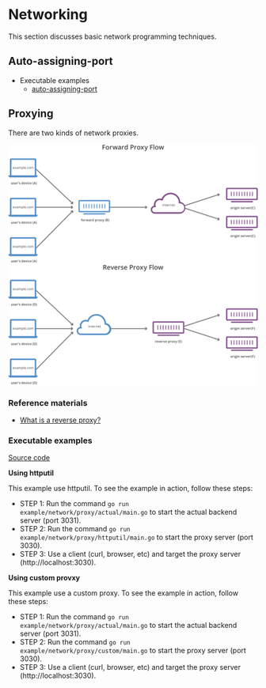 # Networking

This section discusses basic network programming techniques.

## Auto-assigning-port

* Executable examples
    * [auto-assigning-port](../example/network/auto-assign-port/)

## Proxying

There are two kinds of network proxies.

![Forward proxy](./img/forward-proxy-flow.svg)
![Reverse proxy](./img/reverse-proxy-flow.svg)

### Reference materials
* [What is a reverse proxy?](https://www.cloudflare.com/en-gb/learning/cdn/glossary/reverse-proxy/)

### Executable examples

[Source code](../example/network/proxy/)

**Using httputil**

This example use httputil. To see the example in action, follow these steps:

  * STEP 1: Run the command `go run example/network/proxy/actual/main.go` to start the actual backend server (port 3031).
  * STEP 2: Run the command `go run example/network/proxy/httputil/main.go` to start the proxy server (port 3030).
  * STEP 3: Use a client (curl, browser, etc) and target the proxy server (http://localhost:3030).

**Using custom provxy**

This example use a custom proxy. To see the example in action, follow these steps:

  * STEP 1: Run the command `go run example/network/proxy/actual/main.go` to start the actual backend server (port 3031).
  * STEP 2: Run the command `go run example/network/proxy/custom/main.go` to start the proxy server (port 3030).
  * STEP 3: Use a client (curl, browser, etc) and target the proxy server (http://localhost:3030).


